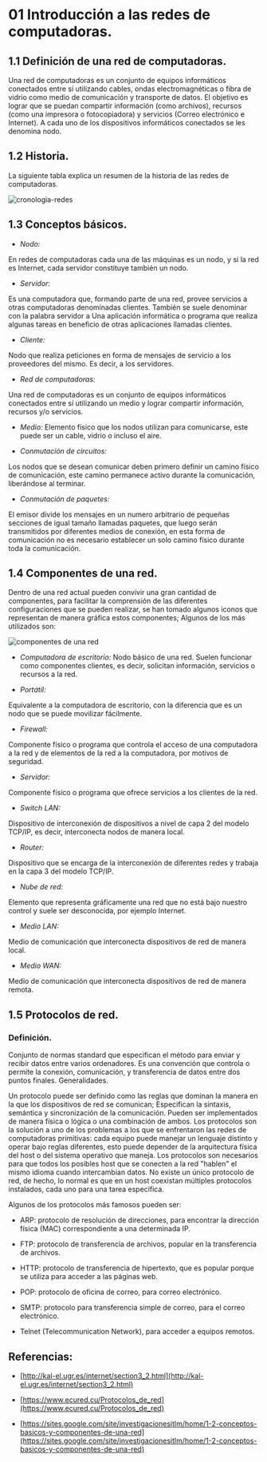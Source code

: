 # 01 Introducción a las redes de computadoras.

## 1.1 Definición de una red de computadoras.

Una red de computadoras es un conjunto de equipos informáticos conectados entre sí utilizando cables, ondas electromagnéticas o fibra de vidrio como medio de comunicación y transporte de datos. El objetivo es lograr que se puedan compartir información (como archivos), recursos (como una impresora o fotocopiadora) y  servicios (Correo electrónico e Internet). A cada uno de los dispositivos informáticos conectados se les denomina nodo.

## 1.2 Historia.

La siguiente tabla explica un resumen de la historia de las redes de computadoras. 

![cronologia-redes](https://user-images.githubusercontent.com/36117314/49407689-07b2b800-f71f-11e8-8c96-f698433decb6.png)
 
 
## 1.3 Conceptos básicos.

* *Nodo:* 

En redes de computadoras cada una de las máquinas es un nodo, y si la red es Internet, cada servidor constituye también un nodo.

* *Servidor:*

Es una computadora que, formando parte de una red, provee servicios a otras computadoras denominadas clientes. También se suele denominar con la palabra servidor a Una aplicación informática o programa que realiza algunas tareas en beneficio de otras aplicaciones llamadas clientes.

* *Cliente:*

Nodo que realiza peticiones en forma de mensajes de servicio a los proveedores del mismo. Es decir, a los servidores.

* *Red de computadoras:*

Una red de computadoras es un conjunto de equipos informáticos conectados entre sí utilizando un medio y lograr compartir información, recursos  y/o servicios.

* *Medio:*
Elemento físico que los nodos utilizan para comunicarse, este puede ser un cable, vidrio o incluso el aire.

* *Conmutación de circuitos:*

Los nodos que se desean comunicar deben primero definir un camino físico de comunicación, este camino permanece activo durante la comunicación, liberándose al terminar.

* *Conmutación de paquetes:*

El emisor divide los mensajes en un numero arbitrario de pequeñas secciones de igual tamaño llamadas paquetes, que luego serán transmitidos por diferentes medios de conexión, en esta forma de comunicación no es necesario establecer un solo camino físico durante toda la comunicación.


## 1.4 Componentes de una red.

Dentro de una red actual pueden convivir una gran cantidad de componentes, para facilitar la comprensión de las diferentes configuraciones que se pueden realizar, se han tomado algunos iconos que representan de manera gráfica estos componentes; Algunos de los más utilizados son:
 
![componentes de una red](https://user-images.githubusercontent.com/36117314/49407688-07b2b800-f71f-11e8-87ec-fcf3706a128c.png)

* *Computadora de escritorio:*
Nodo básico de una red. Suelen funcionar como componentes clientes, es decir, solicitan información, servicios o recursos a la red.

* *Portátil:*

Equivalente a la computadora de escritorio, con la diferencia que es un nodo que se puede movilizar fácilmente.

* *Firewall:*

Componente físico o programa que controla el acceso de una computadora a la red y de elementos de la red a la computadora, por motivos de seguridad. 

* *Servidor:*

Componente físico o programa que ofrece servicios a los clientes de la red.

* *Switch LAN:*

Dispositivo de interconexión de dispositivos a nivel de capa 2 del modelo TCP/IP, es decir, interconecta nodos de manera local.

* *Router:*

Dispositivo que se encarga de la interconexión de diferentes redes y  trabaja en la capa 3 del modelo TCP/IP.

* *Nube de red:*

Elemento que representa gráficamente una red que no está bajo nuestro control y suele ser desconocida, por ejemplo Internet.

* *Medio LAN:*

Medio de comunicación que interconecta dispositivos de red de manera local.

* *Medio WAN:*

Medio de comunicación que interconecta dispositivos de red de manera remota.


## 1.5 Protocolos de red.

### Definición.

Conjunto de normas standard que especifican el método para enviar y recibir datos entre varios ordenadores. Es una convención que controla o permite la conexión, comunicación, y transferencia de datos entre dos puntos finales.
Generalidades.

Un protocolo puede ser definido como las reglas que dominan la manera en la que los dispositivos de red se comunican; Especifican la sintaxis, semántica y sincronización de la comunicación. Pueden ser implementados de manera física o lógica o una combinación de ambos.
Los protocolos son la solución a uno de los problemas a los que se enfrentaron las redes de computadoras primitivas: cada equipo puede manejar un lenguaje distinto y operar bajo reglas diferentes, esto puede depender de la arquitectura física del host o del sistema operativo que maneja. Los protocolos son necesarios para que todos los posibles host que se conecten a la red "hablen" el mismo idioma cuando intercambian datos.
No existe un único protocolo de red, de hecho, lo normal es que en un host coexistan múltiples protocolos instalados, cada uno para una tarea específica.

Algunos de los protocolos más famosos pueden ser:

* ARP: protocolo de resolución de direcciones, para encontrar la dirección física (MAC) correspondiente a una determinada IP.

* FTP: protocolo de transferencia de archivos, popular en la transferencia de archivos.

* HTTP: protocolo de transferencia de hipertexto, que es popular porque se utiliza para acceder a las páginas web.

* POP: protocolo de oficina de correo, para correo electrónico.

* SMTP: protocolo para transferencia simple de correo, para el correo electrónico.

* Telnet (Telecommunication Network), para acceder a equipos remotos.

## Referencias:

* [http://kal-el.ugr.es/internet/section3_2.html](http://kal-el.ugr.es/internet/section3_2.html)

* [https://www.ecured.cu/Protocolos_de_red](https://www.ecured.cu/Protocolos_de_red)

* [https://sites.google.com/site/investigacionesitlm/home/1-2-conceptos-basicos-y-componentes-de-una-red](https://sites.google.com/site/investigacionesitlm/home/1-2-conceptos-basicos-y-componentes-de-una-red)
